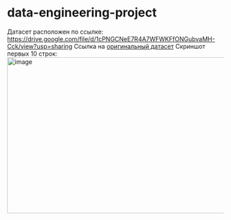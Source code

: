 # data-engineering-project
Датасет расположен по ссылке:
https://drive.google.com/file/d/1cPNGCNeE7R4A7WFWKFfONGubvaMH-Cck/view?usp=sharing
Ссылка на [оригинальный датасет]([url](https://www.kaggle.com/datasets/bbhatt001/human-microbiome-project?resource=download))
Скриншот первых 10 строк:
<img width="836" height="363" alt="image" src="https://github.com/user-attachments/assets/8541224e-d2af-4704-8cf5-1c4408ea0867" />
